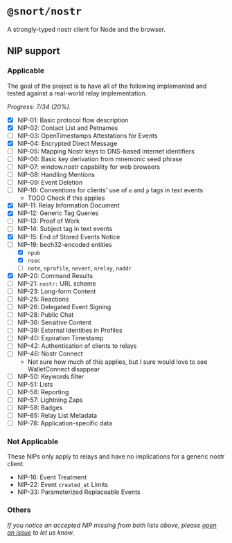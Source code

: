 # `@snort/nostr`

A strongly-typed nostr client for Node and the browser.

## NIP support

### Applicable

The goal of the project is to have all of the following implemented
and tested against a real-world relay implementation.

_Progress: 7/34 (20%)._

- [X] NIP-01: Basic protocol flow description
- [X] NIP-02: Contact List and Petnames
- [ ] NIP-03: OpenTimestamps Attestations for Events
- [X] NIP-04: Encrypted Direct Message
- [ ] NIP-05: Mapping Nostr keys to DNS-based internet identifiers
- [ ] NIP-06: Basic key derivation from mnemonic seed phrase
- [ ] NIP-07: window.nostr capability for web browsers
- [ ] NIP-08: Handling Mentions
- [ ] NIP-09: Event Deletion
- [ ] NIP-10: Conventions for clients' use of `e` and `p` tags in text events
  - TODO Check if this applies
- [X] NIP-11: Relay Information Document
- [X] NIP-12: Generic Tag Queries
- [ ] NIP-13: Proof of Work
- [ ] NIP-14: Subject tag in text events
- [X] NIP-15: End of Stored Events Notice
- [ ] NIP-19: bech32-encoded entities
  - [X] `npub`
  - [X] `nsec`
  - [ ] `note`, `nprofile`, `nevent`, `nrelay`, `naddr`
- [X] NIP-20: Command Results
- [ ] NIP-21: `nostr:` URL scheme
- [ ] NIP-23: Long-form Content
- [ ] NIP-25: Reactions
- [ ] NIP-26: Delegated Event Signing
- [ ] NIP-28: Public Chat
- [ ] NIP-36: Sensitive Content
- [ ] NIP-39: External Identities in Profiles
- [ ] NIP-40: Expiration Timestamp
- [ ] NIP-42: Authentication of clients to relays
- [ ] NIP-46: Nostr Connect
  - Not sure how much of this applies, but I sure would love to see WalletConnect disappear
- [ ] NIP-50: Keywords filter
- [ ] NIP-51: Lists
- [ ] NIP-56: Reporting
- [ ] NIP-57: Lightning Zaps
- [ ] NIP-58: Badges
- [ ] NIP-65: Relay List Metadata
- [ ] NIP-78: Application-specific data

### Not Applicable

These NIPs only apply to relays and have no implications for a generic nostr client.

- NIP-16: Event Treatment
- NIP-22: Event `created_at` Limits
- NIP-33: Parameterized Replaceable Events

### Others

_If you notice an accepted NIP missing from both lists above, please [open an
issue](https://github.com/v0l/snort/issues/new?assignees=&labels=&template=feature_request.md&title=)
to let us know_.
